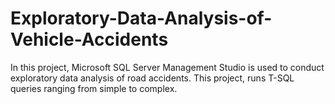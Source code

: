 # Exploratory-Data-Analysis-of-Vehicle-Accidents
In this project, Microsoft SQL Server Management Studio is used to conduct exploratory data analysis of road accidents. This project, runs T-SQL queries ranging from simple to complex.
